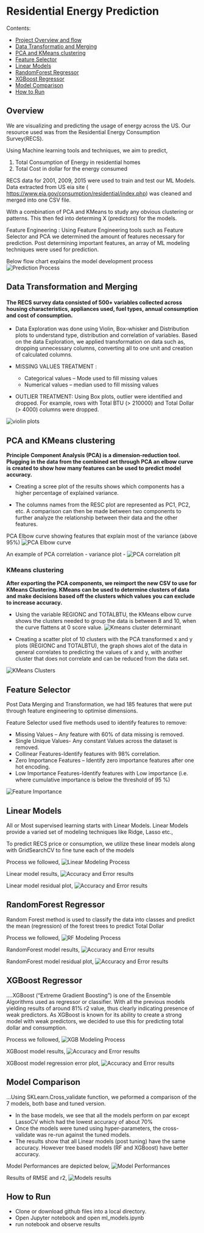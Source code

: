 # Residential Energy Prediction

Contents:
- [Project Overview and flow](#Overview)
- [Data Transformatio and Merging](#Data-Transformation-and-Merging)
- [PCA and KMeans clustering](#PCA-and-KMeans-clustering)
- [Feature Selector](#Feature-Selector)
- [Linear Models](#Linear-Models)
- [RandomForest Regressor](#RandomForest-Regressor)
- [XGBoost Regressor](#XGBoost-Regressor)
- [Model Comparison](#Model-Comparison)
- [How to Run](#How-to-Run)
## Overview
We are visualizing and predicting the usage of energy across the US. Our resource used was from the Residential Energy Consumption Survey(RECS).
 
Using Machine learning tools and techniques, we aim to predict,

1. Total Consumption of Energy in residential homes
2. Total Cost in dollar for the energy consumed

RECS data for 2001, 2009, 2015 were used  to train and test our ML Models. Data extracted from US eia site ( https://www.eia.gov/consumption/residential/index.php) was cleaned and merged into one CSV file. 

With a combination of PCA and KMeans to study any obvious clustering or patterns. This then fed into determing X (predictors) for the models.

Feature Engineering : Using Feature Engineering tools such as Feature Selector and PCA we determined the amount of features necessary for prediction. Post determining important features, an array of ML modeling techniques were used for prediction.

Below flow chart explains the model development process 
![Prediction Process](Pictures/ProcessFlow-RECSMLPrj.jpg)

## Data Transformation and Merging

#### The RECS survey data consisted of 500+ variables collected across housing characteristics, appliances used, fuel types, annual consumption and cost of consumption. 

- Data Exploration was done using Violin, Box-whisker and Distribution plots to understand type, distribution and correlation of variables. Based on the data Exploration,  we applied transformation on data such as, dropping unnecessary columns, converting all to one unit and creation of calculated columns.

- MISSING VALUES TREATMENT : 
    * Categorical values – Mode used to fill missing values 
    * Numerical values – median used to fill missing values 
- OUTLIER TREATMENT:  Using Box plots, outlier were identified and dropped. For example, rows with Total BTU (> 210000) and Total Dollar (> 4000) columns were dropped. 

![violin plots](Pictures/violnPlot.png)

## PCA and KMeans clustering

**Principle Component Analysis (PCA) is a dimension-reduction tool. Plugging in the data from the combined set through PCA an elbow curve is created to show how many features can be used to predict model accuracy.**

- Creating a scree plot of the results shows which components has a higher percentage of explained variance.

- The columns names from the RESC plot are represented as PC1, PC2, etc. A comparison can then be made between two components to further analyze the relationship between their data and the other features. 

PCA Elbow curve showing features that explain most of the variance (above 95%)
![PCA Elbow curve](Pictures/PCAelbow.png)

An example of PCA correlation - variance plot - ![PCA correlation plt](Pictures/PCAscatter.png)


### KMeans clustering
**After exporting the PCA components, we reimport the new CSV to use for KMeans Clustering. KMeans can be used to determine clusters of data and make decisions based off the clusters which values you can exclude to increase accuracy.**

- Using the variable REGIONC and TOTALBTU, the KMeans elbow curve shows the clusters needed to group the data is between 8 and 10, when the curve flattens at 0 score value. 
![Kmeans cluster determinant](Pictures/KMEANSelbow.png)

- Creating a scatter plot of 10 clusters with the PCA transformed x and y plots (REGIONC and TOTALBTU), the graph shows alot of the data in general correlates to predicting the values of x and y, with another cluster that does not correlate and can be reduced from the data set. 

![KMeans Clusters](Pictures/KMEANSCluser.png)

## Feature Selector
Post Data Merging and Transformation, we had 185 features that were put through feature engineering to optimise dimensions.

Feature Selector used five methods used to identify features to remove:
- Missing Values – Any feature with 60% of data missing is removed.
- Single Unique Values- Any constant Values across the dataset is removed. 
- Collinear Features-Identify features with 98% correlation. 
- Zero Importance Features – Identify zero importance features after one hot encoding. 
- Low Importance Features-Identify features with Low importance (i.e. where cumulative importance is below the threshold of 95 %) 

![Feature Importance](Pictures/featureSelector_top20.png)

## Linear Models
All or Most supervised learning starts with Linear Models. Linear Models provide a varied set of modeling techniques like Ridge, Lasso etc.,

To predict RECS price or consumption, we utilize these linear models along with GridSearchCV to fine tune each of the models

Process we followed, 
![Linear Modeling Process](Pictures/lr_pic.png)

Linear model results,
![Accuracy and Error results](Pictures/LR_models_results.png)

Linear model residual plot,
![Accuracy and Error results](Pictures/linearModels_residualPlot.png)

## RandomForest Regressor
Random Forest method is used to classify the data into classes and predict the mean (regression) of the forest trees to predict Total Dollar 

Process we followed, 
![RF Modeling Process](Pictures/rf_process_pic.png)

RandomForest model results,
![Accuracy and Error results](Pictures/RF_resuls.png)

RandomForest model residual plot,
![Accuracy and Error results](Pictures/RandomForestResidual.png)

## XGBoost Regressor
....XGBoost (“Extreme Gradient Boosting”) is one of the Ensemble Algorithms used as regressor  or classifier. With all the previous models yielding results of around 81% r2 value, thus clearly indicating presence of weak predictors. As XGBoost is known for its ability to create a strong model with weak predictors, we decided to use this for predicting total dollar and consumption.  

Process we followed, 
![XGB Modeling Process](Pictures/xgb_process.png)

XGBoost model results,
![Accuracy and Error results](Pictures/xgb_results.png)

XGBoost model regression error plot,
![Accuracy and Error results](Pictures/xgBoost_regError.png)

## Model Comparison
...Using SKLearn.Cross_validate function, we peformed a comparison of the 7 models, both base and tuned version. 

- In the base models,  we see that all the models perform on par except LassoCV which had the lowest accuracy of about 70%
- Once the models were tuned using hyper-parameters, the cross-validate was re-run against the tuned models.
- The results show that all Linear models (post tuning) have the same accuracy. However tree based models (RF and XGBoost) have better accuracy.

Model Performances are depicted below,
![Model Performances](Pictures/model_compare.png)

Results of RMSE and r2,
![Models results](Pictures/model_comparison_results.png)

## How to Run

- Clone or download github files into a local directory.
- Open Jupyter notebook and open ml_models.ipynb
- run notebook and observe results
